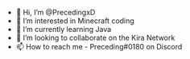 - 👋 Hi, I’m @PrecedingxD
- 👀 I’m interested in Minecraft coding
- 🌱 I’m currently learning Java
- 💞️ I’m looking to collaborate on the Kira Network
- 📫 How to reach me - Preceding#0180 on Discord
